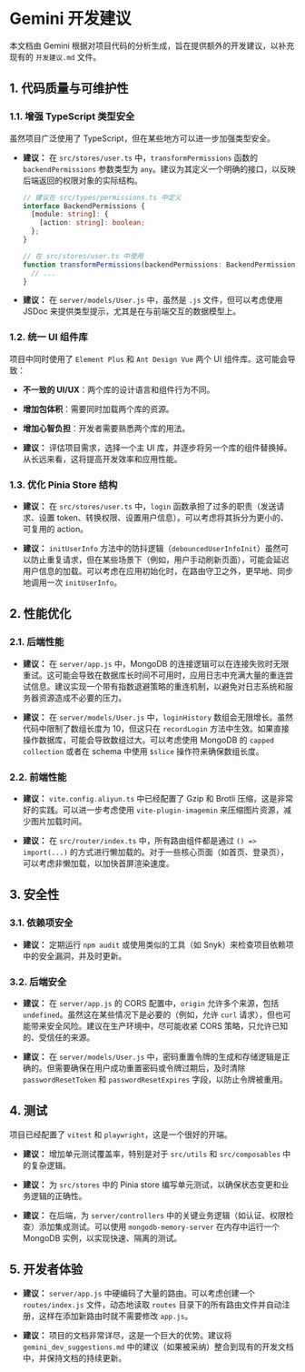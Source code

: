 # Gemini 开发建议

本文档由 Gemini 根据对项目代码的分析生成，旨在提供额外的开发建议，以补充现有的 `开发建议.md` 文件。

## 1. 代码质量与可维护性

### 1.1. 增强 TypeScript 类型安全

虽然项目广泛使用了 TypeScript，但在某些地方可以进一步加强类型安全。

- **建议：** 在 `src/stores/user.ts` 中，`transformPermissions` 函数的 `backendPermissions` 参数类型为 `any`。建议为其定义一个明确的接口，以反映后端返回的权限对象的实际结构。

  ```typescript
  // 建议在 src/types/permissions.ts 中定义
  interface BackendPermissions {
    [module: string]: {
      [action: string]: boolean;
    };
  }

  // 在 src/stores/user.ts 中使用
  function transformPermissions(backendPermissions: BackendPermissions): string[] {
    // ...
  }
  ```

- **建议：** 在 `server/models/User.js` 中，虽然是 `.js` 文件，但可以考虑使用 JSDoc 来提供类型提示，尤其是在与前端交互的数据模型上。

### 1.2. 统一 UI 组件库

项目中同时使用了 `Element Plus` 和 `Ant Design Vue` 两个 UI 组件库。这可能会导致：
- **不一致的 UI/UX**：两个库的设计语言和组件行为不同。
- **增加包体积**：需要同时加载两个库的资源。
- **增加心智负担**：开发者需要熟悉两个库的用法。

- **建议：** 评估项目需求，选择一个主 UI 库，并逐步将另一个库的组件替换掉。从长远来看，这将提高开发效率和应用性能。

### 1.3. 优化 Pinia Store 结构

- **建议：** 在 `src/stores/user.ts` 中，`login` 函数承担了过多的职责（发送请求、设置 token、转换权限、设置用户信息）。可以考虑将其拆分为更小的、可复用的 action。

- **建议：** `initUserInfo` 方法中的防抖逻辑（`debouncedUserInfoInit`）虽然可以防止重复请求，但在某些场景下（例如，用户手动刷新页面），可能会延迟用户信息的加载。可以考虑在应用初始化时，在路由守卫之外，更早地、同步地调用一次 `initUserInfo`。

## 2. 性能优化

### 2.1. 后端性能

- **建议：** 在 `server/app.js` 中，MongoDB 的连接逻辑可以在连接失败时无限重试。这可能会导致在数据库长时间不可用时，应用日志中充满大量的重连尝试信息。建议实现一个带有指数退避策略的重连机制，以避免对日志系统和服务器资源造成不必要的压力。

- **建议：** 在 `server/models/User.js` 中，`loginHistory` 数组会无限增长。虽然代码中限制了数组长度为 10，但这只在 `recordLogin` 方法中生效。如果直接操作数据库，可能会导致数组过大。可以考虑使用 MongoDB 的 `capped collection` 或者在 schema 中使用 `$slice` 操作符来确保数组长度。

### 2.2. 前端性能

- **建议：** `vite.config.aliyun.ts` 中已经配置了 Gzip 和 Brotli 压缩，这是非常好的实践。可以进一步考虑使用 `vite-plugin-imagemin` 来压缩图片资源，减少图片加载时间。

- **建议：** 在 `src/router/index.ts` 中，所有路由组件都是通过 `() => import(...)` 的方式进行懒加载的。对于一些核心页面（如首页、登录页），可以考虑非懒加载，以加快首屏渲染速度。

## 3. 安全性

### 3.1. 依赖项安全

- **建议：** 定期运行 `npm audit` 或使用类似的工具（如 Snyk）来检查项目依赖项中的安全漏洞，并及时更新。

### 3.2. 后端安全

- **建议：** 在 `server/app.js` 的 CORS 配置中，`origin` 允许多个来源，包括 `undefined`。虽然这在某些情况下是必要的（例如，允许 `curl` 请求），但也可能带来安全风险。建议在生产环境中，尽可能收紧 CORS 策略，只允许已知的、受信任的来源。

- **建议：** 在 `server/models/User.js` 中，密码重置令牌的生成和存储逻辑是正确的。但需要确保在用户成功重置密码或令牌过期后，及时清除 `passwordResetToken` 和 `passwordResetExpires` 字段，以防止令牌被重用。

## 4. 测试

项目已经配置了 `vitest` 和 `playwright`，这是一个很好的开端。

- **建议：** 增加单元测试覆盖率，特别是对于 `src/utils` 和 `src/composables` 中的复杂逻辑。

- **建议：** 为 `src/stores` 中的 Pinia store 编写单元测试，以确保状态变更和业务逻辑的正确性。

- **建议：** 在后端，为 `server/controllers` 中的关键业务逻辑（如认证、权限检查）添加集成测试。可以使用 `mongodb-memory-server` 在内存中运行一个 MongoDB 实例，以实现快速、隔离的测试。

## 5. 开发者体验

- **建议：** `server/app.js` 中硬编码了大量的路由。可以考虑创建一个 `routes/index.js` 文件，动态地读取 `routes` 目录下的所有路由文件并自动注册，这样在添加新路由时就不需要修改 `app.js`。

- **建议：** 项目的文档非常详尽，这是一个巨大的优势。建议将 `gemini_dev_suggestions.md` 中的建议（如果被采纳）整合到现有的开发文档中，并保持文档的持续更新。
